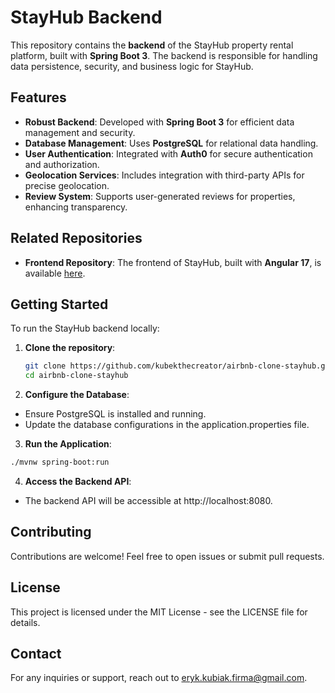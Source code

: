 # StayHub Backend

This repository contains the **backend** of the StayHub property rental platform, built with **Spring Boot 3**. The backend is responsible for handling data persistence, security, and business logic for StayHub.

## Features

- **Robust Backend**: Developed with **Spring Boot 3** for efficient data management and security.
- **Database Management**: Uses **PostgreSQL** for relational data handling.
- **User Authentication**: Integrated with **Auth0** for secure authentication and authorization.
- **Geolocation Services**: Includes integration with third-party APIs for precise geolocation.
- **Review System**: Supports user-generated reviews for properties, enhancing transparency.

## Related Repositories

- **Frontend Repository**: The frontend of StayHub, built with **Angular 17**, is available [here](https://github.com/kubekthecreator/airbnb-clone-stayhub-front).

## Getting Started

To run the StayHub backend locally:

1. **Clone the repository**:
   ```bash
   git clone https://github.com/kubekthecreator/airbnb-clone-stayhub.git
   cd airbnb-clone-stayhub
   ```
2. **Configure the Database**:

- Ensure PostgreSQL is installed and running.
- Update the database configurations in the application.properties file.
  
3. **Run the Application**:
```bash
./mvnw spring-boot:run
```
4. **Access the Backend API**:
- The backend API will be accessible at http://localhost:8080.

## Contributing
Contributions are welcome! Feel free to open issues or submit pull requests.

## License
This project is licensed under the MIT License - see the LICENSE file for details.

## Contact
For any inquiries or support, reach out to eryk.kubiak.firma@gmail.com.
   
